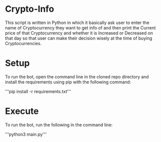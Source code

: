 # Crypto-Info

This script is written in Python in which it basically ask user to enter the name of Cryptocurrency they want to get info of and then print the Current price of that Cryptocurrency and whether it is Increased or Decreased on that day so that user can make their decision wisely at the time of buying Cryptocurrencies.

# Setup
To run the bot, open the command line in the cloned repo directory and install the requirements using pip with the following command:

'''pip install -r requirements.txt'''

# Execute
To run the bot, run the following in the command line:

'''python3 main.py'''

